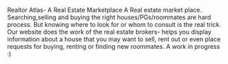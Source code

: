 Realtor Atlas- A Real Estate Marketplace
A Real estate market place. Searching,selling and buying the right houses/PGs/roommates are hard process. But knowing where to look for or whom to consult is the real trick. 
Our website does the work of the real estate brokers- helps you display information about a house that you may want to sell, rent out or even place requests for buying, renting or finding new roommates.
A work in progress :)
